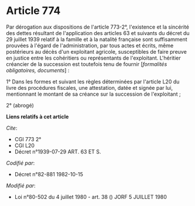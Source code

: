 # Article 774

Par dérogation aux dispositions de l'article 773-2°, l'existence et la sincérité des dettes résultant de l'application des
articles 63 et suivants du décret du 29 juillet 1939 relatif à la famille et à la natalité française sont suffisamment
prouvées à l'égard de l'administration, par tous actes et écrits, même postérieurs au décès d'un exploitant agricole,
susceptibles de faire preuve en justice entre les cohéritiers ou représentants de l'exploitant. L'héritier créancier de la
succession est toutefois tenu de fournir [*formalités obligatoires, documents*] :

1° Dans les formes et suivant les règles déterminées par l'article L20 du livre des procédures fiscales, une attestation,
datée et signée par lui, mentionnant le montant de sa créance sur la succession de l'exploitant ;

2° (abrogé)

**Liens relatifs à cet article**

_Cite_:

  - CGI 773 2°
  - CGI L20
  - Décret n°1939-07-29 ART. 63 ET S.

_Codifié par_:

  - Décret n°82-881 1982-10-15

_Modifié par_:

  - Loi n°80-502 du 4 juillet 1980 - art. 38 () JORF 5 JUILLET 1980
